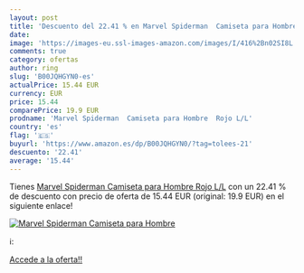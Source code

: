 ```yaml
---
layout: post
title: 'Descuento del 22.41 % en Marvel Spiderman  Camiseta para Hombre  '
date: 
image: 'https://images-eu.ssl-images-amazon.com/images/I/416%2Bn02SI8L._SL200_.jpg'
comments: true
category: ofertas
author: ring
slug: 'B00JQHGYN0-es'
actualPrice: 15.44 EUR
currency: EUR
price: 15.44
comparePrice: 19.9 EUR
prodname: 'Marvel Spiderman  Camiseta para Hombre  Rojo L/L'
country: 'es'
flag: '🇪🇸'
buyurl: 'https://www.amazon.es/dp/B00JQHGYN0/?tag=tolees-21'
descuento: '22.41'
average: '15.44'
---
```


Tienes [Marvel Spiderman  Camiseta para Hombre  Rojo L/L](https://www.amazon.es/dp/B00JQHGYN0/?tag=tolees-21) con un 22.41 % de descuento con precio de oferta de 15.44 EUR (original: 19.9 EUR) en el siguiente enlace!

[![Marvel Spiderman  Camiseta para Hombre  ](https://images-eu.ssl-images-amazon.com/images/I/416%2Bn02SI8L._SL200_.jpg)](https://www.amazon.es/dp/B00JQHGYN0/?tag=tolees-21)

ℹ️:


[Accede a la oferta!!](https://www.amazon.es/dp/B00JQHGYN0/?tag=tolees-21)

